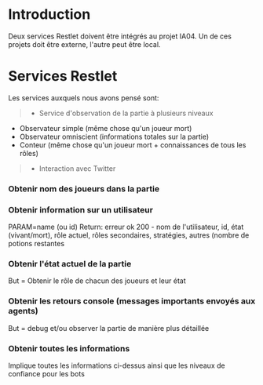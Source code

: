 # Introduction #

Deux services Restlet doivent être intégrés au projet IA04. Un de ces projets doit être externe, l'autre peut être local.


# Services Restlet #
Les services auxquels nous avons pensé sont:
> - Service d'observation de la partie à plusieurs niveaux
  * Observateur simple (même chose qu'un joueur mort)
  * Observateur omniscient (informations totales sur la partie)
  * Conteur (même chose qu'un joueur mort + connaissances de tous les rôles)

> - Interaction avec Twitter

### Obtenir nom des joueurs dans la partie ###

### Obtenir information sur un utilisateur ###
PARAM=name (ou id)
Return: erreur
ok 200 - nom de l'utilisateur, id, état (vivant/mort), rôle actuel, rôles secondaires, stratégies, autres (nombre de potions restantes

### Obtenir l'état actuel de la partie ###
But = Obtenir le rôle de chacun des joueurs et leur état

### Obtenir les retours console (messages importants envoyés aux agents) ###
But = debug et/ou observer la partie de manière plus détaillée

### Obtenir toutes les informations ###
Implique toutes les informations ci-dessus ainsi que les niveaux de confiance pour les bots